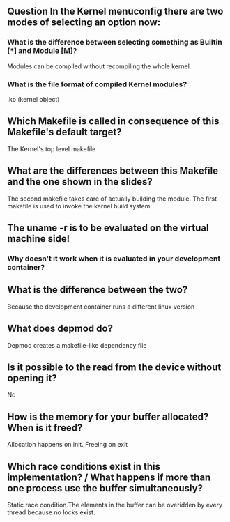## Question In the Kernel menuconfig there are two modes of selecting an option now:
### What is the difference between selecting something as Builtin [*] and Module [M]?
Modules can be compiled without recompiling the whole kernel.
### What is the file format of compiled Kernel modules?
.ko (kernel object)
## Which Makefile is called in consequence of this Makefile's default target?
The Kernel's top level makefile
## What are the differences between this Makefile and the one shown in the slides?
The second makefile takes care of actually building the module. The first makefile is used to invoke the kernel build system
## The uname -r is to be evaluated on the virtual machine side!
### Why doesn't it work when it is evaluated in your development container?
## What is the difference between the two?
Because the development container runs a different linux version
## What does depmod do?
Depmod creates a makefile-like dependency file
## Is it possible to the read from the device without opening it?
No
## How is the memory for your buffer allocated? When is it freed?
Allocation happens on init. Freeing on exit
## Which race conditions exist in this implementation? / What happens if more than one process use the buffer simultaneously?
Static race condition.The elements in the buffer can be overidden by every thread because no locks exist.